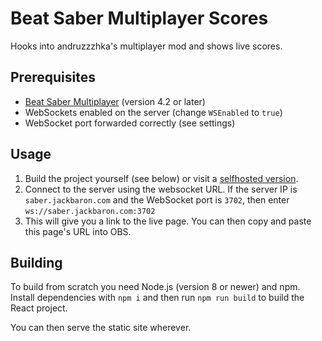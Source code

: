 # Beat Saber Multiplayer Scores
Hooks into andruzzzhka's multiplayer mod and shows live scores.

## Prerequisites
* [Beat Saber Multiplayer](https://github.com/andruzzzhka/BeatSaberMultiplayer/) (version 4.2 or later)
* WebSockets enabled on the server (change `WSEnabled` to `true`)
* WebSocket port forwarded correctly (see settings)

## Usage
1. Build the project yourself (see below) or visit a [selfhosted version](https://bs-mp-scores.herokuapp.com/).
2. Connect to the server using the websocket URL. If the server IP is `saber.jackbaron.com` and the WebSocket port is `3702`, then enter `ws://saber.jackbaron.com:3702`
3. This will give you a link to the live page. You can then copy and paste this page's URL into OBS.

## Building
To build from scratch you need Node.js (version 8 or newer) and npm.  
Install dependencies with `npm i` and then run `npm run build` to build the React project.

You can then serve the static site wherever.
